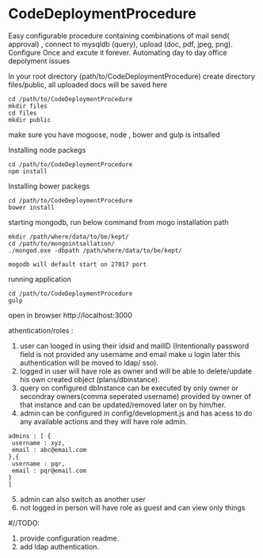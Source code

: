 # CodeDeploymentProcedure
Easy configurable procedure containing combinations of mail send( approval) , connect to mysqldb (query), upload (doc, pdf, jpeg, png). Configure Once and excute it forever. Automating day to day office depolyment issues 

In your root directory (path/to/CodeDeploymentProcedure) create directory files/public, all uploaded docs will be saved here 
```
cd /path/to/CodeDeploymentProcedure
mkdir files
cd files
mkdir public
```

make sure you have mogoose, node , bower and gulp is intsalled 

Installing node packegs 
```
cd /path/to/CodeDeploymentProcedure
npm install
```

Installing bower packegs 
```
cd /path/to/CodeDeploymentProcedure
bower install
```
starting mongodb, run below command from mogo installation path 
```
mkdir /path/where/data/to/be/kept/
cd /path/to/mongointsallation/
./mongod.exe -dbpath /path/where/data/to/be/kept/

mogodb will default start on 27017 port 
```
running application
```
cd /path/to/CodeDeploymentProcedure
gulp
```
open in browser 
http://localhost:3000

athentication/roles :

1. user can looged in using their idsid and mailID (Intentionally password field is not provided any username and email make u login later this authentication will be moved to ldap/ sso).
2. logged in user will have role as owner and will be able to delete/update his own created object (plans/dbinstance).
3. query on configured dbInstance can be executed by only owner or secondray owners(comma seperated username) provided by owner of that instance and can be updated/removed later on by him/her.
4. admin can be configured in config/development.js and has acess to do any available actions and they will have role admin.
 ```
admins : [ {
  username : xyz,
  email : abc@email.com
},{
  username : pqr,
  email : pqr@email.com
}
]
```
5. admin can also switch as another user
6. not logged in person will have role as guest and can view only things

#//TODO:
1. provide configuration readme.
3. add ldap authentication.
